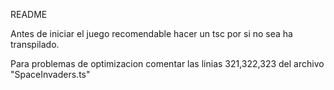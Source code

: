 README

Antes de iniciar el juego recomendable hacer un tsc por si no sea ha transpilado.

Para problemas de optimizacion comentar las linias 321,322,323 del archivo "SpaceInvaders.ts"